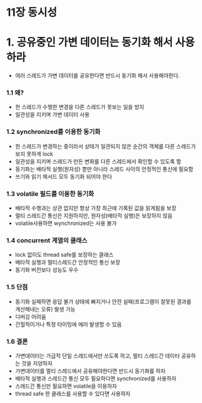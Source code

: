 # 11장 동시성

# 1. 공유중인 가변 데이터는 동기화 해서 사용하라

- 여러 스레드가 가변 데이터를 공유한다면 반드시 동기화 해서 사용해야한다.

### 1.1 왜?

- 한 스레드가 수행한 변경을 다른 스레드가 못보는 일을 방지
- 일관성을 지키며 가변 데이터 사용

### 1.2 synchronized를 이용한 동기화

- 한 스레드가 변경하는 중이라서 상태가 일관되지 않은 순간의 객체를 다른 스레드가 보지 못하게 lock
- 일관성을 지키며 스레드가 만든 변화를 다른 스레드에서 확인할 수 있도록 함
- 동기화는 배타적 실행(원자성) 뿐만 아니라 스레드 사이의 안정적인 통신에 필요함
- 쓰기와 읽기 메서드 모두 동기화 되어야 한다

### 1.3 volatile 필드를 이용한 동기화

- 배타적 수행과는 상관 없지만 항상 가장 최근에 기록된 값을 읽게됨을 보장
- 멀티 스레드간 통신은 지원하지만, 원자성(배타적 실행)은 보장하지 않음
- volatile사용하면 wynchronized는 사용 불가

### 1.4 concurrent 계열의 클래스

- lock 없이도 thread safe를 보장하는 클래스
- 배타적 실행과 멀티스레드간 안정적인 통신 보장
- 동기화 버전보다 성능도 우수

### 1.5 단점

- 동기화 실패하면 응답 불가 상태에 빠지거나 안전 실패(프로그램이 잘못된 결과를 계산해내는 오류) 발생 가능
- 디버깅 어려움
- 간헐적이거나 특정 타이밍에 에러 발생할 수 있음

### 1.6 결론

- 가변데이터는 가급적 단일 스레드에서만 쓰도록 하고, 멀티 스레드간 데이터 공유하는 것을 지양하자
- 가변데이터를 멀티 스레드에서 공유해야한다면 반드시 동기화를 하자
- 배타적 실행과 스레드간 통신 모두 필요하다면 synchronized를 사용하자
- 스레드간 통신만 필요하면 volatile을 이용하자
- thread safe 한 클래스를 사용할 수 있다면 사용하자